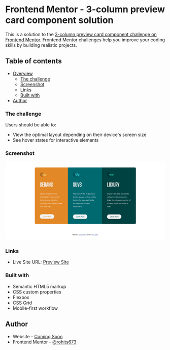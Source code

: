 # Frontend Mentor - 3-column preview card component solution

This is a solution to the [3-column preview card component challenge on Frontend Mentor](https://www.frontendmentor.io/challenges/3column-preview-card-component-pH92eAR2-). Frontend Mentor challenges help you improve your coding skills by building realistic projects. 

## Table of contents

- [Overview](#overview)
  - [The challenge](#the-challenge)
  - [Screenshot](#screenshot)
  - [Links](#links)
  - [Built with](#built-with)
- [Author](#author)


### The challenge

Users should be able to:

- View the optimal layout depending on their device's screen size
- See hover states for interactive elements

### Screenshot

![Screenshot of the 3-column preview card](https://raw.githubusercontent.com/rohits673/3-column-preview-card/master/screenshot/Screenshot%202021-06-25%20at%2017-01-08%20Frontend%20Mentor%203-column%20preview%20card%20component.png)

### Links

- Live Site URL: [Preview Site](https://rohits673.github.io/3-column-preview-card)

### Built with

- Semantic HTML5 markup
- CSS custom properties
- Flexbox
- CSS Grid
- Mobile-first workflow

## Author

- Website - [Coming Soon](#)
- Frontend Mentor - [@rohits673](https://www.frontendmentor.io/profile/rohits673)
